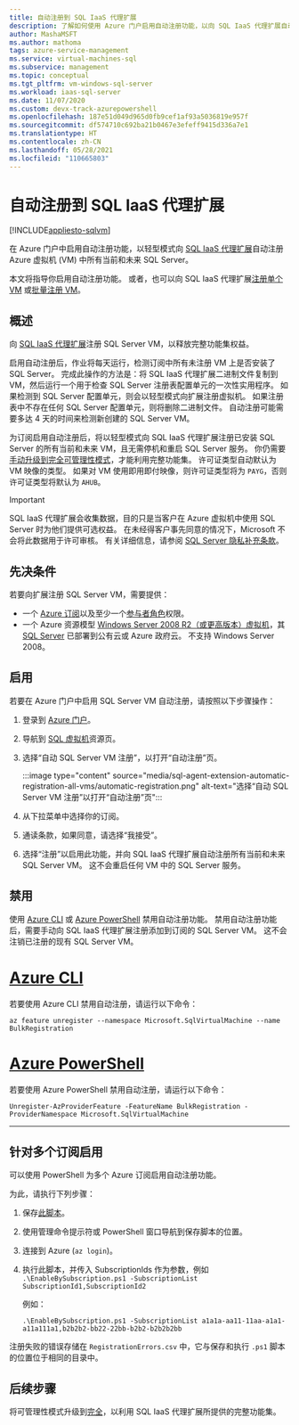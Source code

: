 ```yaml
---
title: 自动注册到 SQL IaaS 代理扩展
description: 了解如何使用 Azure 门户启用自动注册功能，以向 SQL IaaS 代理扩展自动注册所有过去和未来的 SQL Server VM。
author: MashaMSFT
ms.author: mathoma
tags: azure-service-management
ms.service: virtual-machines-sql
ms.subservice: management
ms.topic: conceptual
ms.tgt_pltfrm: vm-windows-sql-server
ms.workload: iaas-sql-server
ms.date: 11/07/2020
ms.custom: devx-track-azurepowershell
ms.openlocfilehash: 187e51d049d965d0fb9cef1af93a5036819e957f
ms.sourcegitcommit: df574710c692ba21b0467e3efeff9415d336a7e1
ms.translationtype: HT
ms.contentlocale: zh-CN
ms.lasthandoff: 05/28/2021
ms.locfileid: "110665803"
---
```

# <a name="automatic-registration-with-sql-iaas-agent-extension"></a>自动注册到 SQL IaaS 代理扩展
[!INCLUDE[appliesto-sqlvm](../../includes/appliesto-sqlvm.md)]

在 Azure 门户中启用自动注册功能，以轻型模式向 [SQL IaaS 代理扩展](sql-server-iaas-agent-extension-automate-management.md)自动注册 Azure 虚拟机 (VM) 中所有当前和未来 SQL Server。 

本文将指导你启用自动注册功能。 或者，也可以向 SQL IaaS 代理扩展[注册单个 VM](sql-agent-extension-manually-register-single-vm.md) 或[批量注册 VM](sql-agent-extension-manually-register-vms-bulk.md)。 

## <a name="overview"></a>概述

向 [SQL IaaS 代理扩展](sql-server-iaas-agent-extension-automate-management.md)注册 SQL Server VM，以释放完整功能集权益。 

启用自动注册后，作业将每天运行，检测订阅中所有未注册 VM 上是否安装了 SQL Server。 完成此操作的方法是：将 SQL IaaS 代理扩展二进制文件复制到 VM，然后运行一个用于检查 SQL Server 注册表配置单元的一次性实用程序。 如果检测到 SQL Server 配置单元，则会以轻型模式向扩展注册虚拟机。 如果注册表中不存在任何 SQL Server 配置单元，则将删除二进制文件。 自动注册可能需要多达 4 天的时间来检测新创建的 SQL Server VM。

为订阅启用自动注册后，将以轻型模式向 SQL IaaS 代理扩展注册已安装 SQL Server 的所有当前和未来 VM，且无需停机和重启 SQL Server 服务。 你仍需要[手动升级到完全可管理性模式](sql-agent-extension-manually-register-single-vm.md#upgrade-to-full)，才能利用完整功能集。 许可证类型自动默认为 VM 映像的类型。 如果对 VM 使用即用即付映像，则许可证类型将为 `PAYG`，否则许可证类型将默认为 `AHUB`。 

> [!IMPORTANT]
> SQL IaaS 代理扩展会收集数据，目的只是当客户在 Azure 虚拟机中使用 SQL Server 时为他们提供可选权益。 在未经得客户事先同意的情况下，Microsoft 不会将此数据用于许可审核。 有关详细信息，请参阅 [SQL Server 隐私补充条款](/sql/sql-server/sql-server-privacy#non-personal-data)。

## <a name="prerequisites"></a>先决条件

若要向扩展注册 SQL Server VM，需要提供： 

- 一个 [Azure 订阅](https://azure.microsoft.com/free/)以及至少一个[参与者角色](../../../role-based-access-control/built-in-roles.md#all)权限。
- 一个 Azure 资源模型 [Windows Server 2008 R2（或更高版本）虚拟机](../../../virtual-machines/windows/quick-create-portal.md)，其 [SQL Server](https://www.microsoft.com/sql-server/sql-server-downloads) 已部署到公有云或 Azure 政府云。 不支持 Windows Server 2008。 


## <a name="enable"></a>启用

若要在 Azure 门户中启用 SQL Server VM 自动注册，请按照以下步骤操作：

1. 登录到 [Azure 门户](https://portal.azure.com)。
1. 导航到 [SQL 虚拟机](https://ms.portal.azure.com/#blade/HubsExtension/BrowseResource/resourceType/Microsoft.SqlVirtualMachine%2FSqlVirtualMachines)资源页。 
1. 选择“自动 SQL Server VM 注册”，以打开“自动注册”页。 

   :::image type="content" source="media/sql-agent-extension-automatic-registration-all-vms/automatic-registration.png" alt-text="选择“自动 SQL Server VM 注册”以打开“自动注册”页":::

1. 从下拉菜单中选择你的订阅。 
1. 通读条款，如果同意，请选择“我接受”。 
1. 选择“注册”以启用此功能，并向 SQL IaaS 代理扩展自动注册所有当前和未来 SQL Server VM。 这不会重启任何 VM 中的 SQL Server 服务。 

## <a name="disable"></a>禁用

使用 [Azure CLI](/cli/azure/install-azure-cli) 或 [Azure PowerShell](/powershell/azure/install-az-ps) 禁用自动注册功能。 禁用自动注册功能后，需要手动向 SQL IaaS 代理扩展注册添加到订阅的 SQL Server VM。 这不会注销已注册的现有 SQL Server VM。



# <a name="azure-cli"></a>[Azure CLI](#tab/azure-cli)

若要使用 Azure CLI 禁用自动注册，请运行以下命令： 

```azurecli-interactive
az feature unregister --namespace Microsoft.SqlVirtualMachine --name BulkRegistration
```

# <a name="azure-powershell"></a>[Azure PowerShell](#tab/azure-powershell)

若要使用 Azure PowerShell 禁用自动注册，请运行以下命令： 

```powershell-interactive
Unregister-AzProviderFeature -FeatureName BulkRegistration -ProviderNamespace Microsoft.SqlVirtualMachine
```

---

## <a name="enable-for-multiple-subscriptions"></a>针对多个订阅启用

可以使用 PowerShell 为多个 Azure 订阅启用自动注册功能。 

为此，请执行下列步骤：

1. 保存[此脚本](https://github.com/microsoft/tigertoolbox/blob/master/AzureSQLVM/AutoRegTools.psm1)。
1. 使用管理命令提示符或 PowerShell 窗口导航到保存脚本的位置。 
1. 连接到 Azure (`az login`)。
1. 执行此脚本，并传入 SubscriptionIds 作为参数，例如   
   `.\EnableBySubscription.ps1 -SubscriptionList SubscriptionId1,SubscriptionId2`

   例如： 

   ```console
   .\EnableBySubscription.ps1 -SubscriptionList a1a1a-aa11-11aa-a1a1-a11a111a1,b2b2b2-bb22-22bb-b2b2-b2b2b2bb
   ```

注册失败的错误存储在 `RegistrationErrors.csv` 中，它与保存和执行 `.ps1` 脚本的位置位于相同的目录中。 

## <a name="next-steps"></a>后续步骤

将可管理性模式升级到[完全](sql-agent-extension-manually-register-single-vm.md#upgrade-to-full)，以利用 SQL IaaS 代理扩展所提供的完整功能集。 
